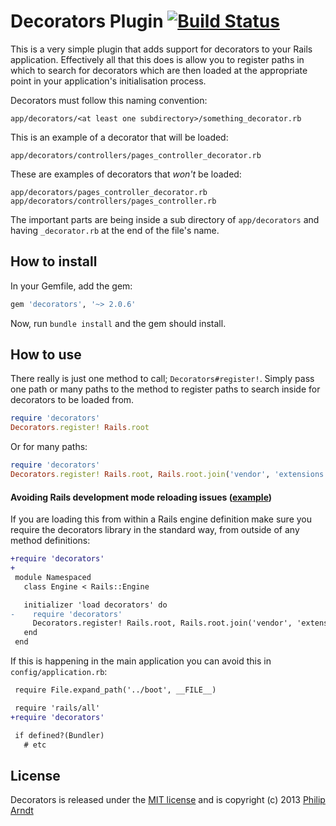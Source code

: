 # Decorators Plugin [![Build Status](https://secure.travis-ci.org/parndt/decorators.png?branch=main)](http://travis-ci.org/parndt/decorators)

This is a very simple plugin that adds support for decorators to your Rails application.
Effectively all that this does is allow you to register paths in which to search
for decorators which are then loaded at the appropriate point in your application's
initialisation process.

Decorators must follow this naming convention:

    app/decorators/<at least one subdirectory>/something_decorator.rb

This is an example of a decorator that will be loaded:

    app/decorators/controllers/pages_controller_decorator.rb

These are examples of decorators that *won't* be loaded:

    app/decorators/pages_controller_decorator.rb
    app/decorators/controllers/pages_controller.rb

The important parts are being inside a sub directory of `app/decorators` and having
`_decorator.rb` at the end of the file's name.

## How to install

In your Gemfile, add the gem:

```ruby
gem 'decorators', '~> 2.0.6'
```

Now, run `bundle install` and the gem should install.

## How to use

There really is just one method to call; `Decorators#register!`.
Simply pass one path or many paths to the method to register paths to search
inside for decorators to be loaded from.

```ruby
require 'decorators'
Decorators.register! Rails.root
```

Or for many paths:

```ruby
require 'decorators'
Decorators.register! Rails.root, Rails.root.join('vendor', 'extensions', 'extension_with_decorators')
```

#### Avoiding Rails development mode reloading issues ([example](https://github.com/refinery/refinerycms/issues/2267))

If you are loading this from within a Rails engine definition make sure you require
the decorators library in the standard way, from outside of any method definitions:

```diff
+require 'decorators'
+
 module Namespaced
   class Engine < Rails::Engine

   initializer 'load decorators' do
-    require 'decorators'
     Decorators.register! Rails.root, Rails.root.join('vendor', 'extensions', 'namespaced')
   end
 end
```

If this is happening in the main application you can avoid this in `config/application.rb`:

```diff
 require File.expand_path('../boot', __FILE__)

 require 'rails/all'
+require 'decorators'

 if defined?(Bundler)
   # etc
```

## License

Decorators is released under the [MIT license](https://github.com/parndt/decorators/blob/master/license.md#readme)
and is copyright (c) 2013 [Philip Arndt](http://p.arndt.io)
